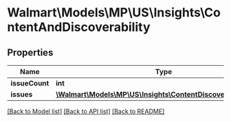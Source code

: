 # Walmart\Models\MP\US\Insights\ContentAndDiscoverability

## Properties

Name | Type | Description | Notes
------------ | ------------- | ------------- | -------------
**issueCount** | **int** |  | [optional]
**issues** | [**\Walmart\Models\MP\US\Insights\ContentDiscoverabilityIssue[]**](ContentDiscoverabilityIssue.md) |  | [optional]


[[Back to Model list]](./) [[Back to API list]](../../../../../README.md#supported-apis) [[Back to README]](../../../../../README.md)
